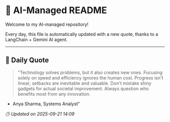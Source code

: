 # 🧠 AI-Managed README

Welcome to my AI-managed repository!

Every day, this file is automatically updated with a new quote, thanks to a LangChain + Gemini AI agent.

---

## 📅 Daily Quote

> "Technology solves problems, but it also creates new ones.
Focusing solely on speed and efficiency ignores the human cost.
Progress isn't linear; setbacks are inevitable and valuable.
Don't mistake shiny gadgets for actual societal improvement.
Always question who benefits most from any innovation.

- Anya Sharma, Systems Analyst"

*🕒 Updated on 2025-09-21 14:09*